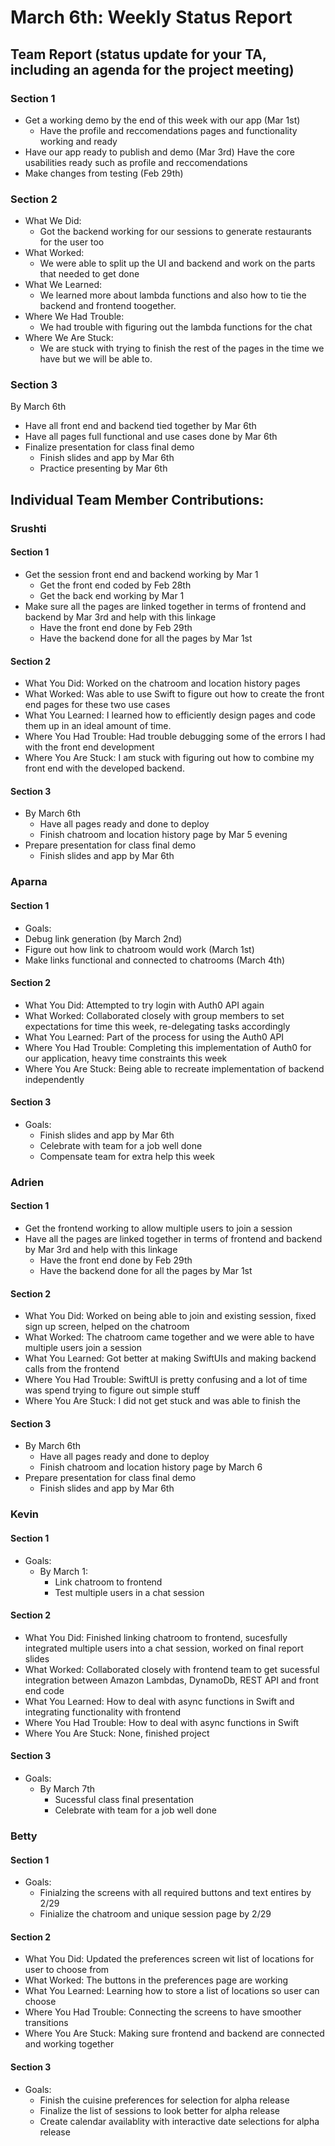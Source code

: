 # March 6th: Weekly Status Report

## Team Report (status update for your TA, including an agenda for the project meeting)
### Section 1 
 - Get a working demo by the end of this week with our app (Mar 1st)
    - Have the profile and reccomendations pages and functionality working and ready
  - Have our app ready to publish and demo (Mar 3rd)
     Have the core usabilities ready such as profile and reccomendations 
  - Make changes from testing (Feb 29th)
    
### Section 2
- What We Did: 
  - Got the backend working for our sessions to generate restaurants for the user too
- What Worked:
  - We were able to split up the UI and backend and work on the parts that needed to get done
- What We Learned:
  - We learned more about lambda functions and also how to tie the backend and frontend toogether. 
- Where We Had Trouble:
  -  We had trouble with figuring out the lambda functions for the chat
- Where We Are Stuck:
  - We are stuck with trying to finish the rest of the pages in the time we have but we will be able to.
### Section 3
 By March 6th
   - Have all front end and backend tied together by Mar 6th
   - Have all pages full functional and use cases done by Mar 6th
- Finalize presentation for class final demo
   - Finish slides and app by Mar 6th
   - Practice presenting by Mar 6th

## Individual Team Member Contributions:

### Srushti
#### Section 1 
- Get the session front end and backend working by Mar 1
    - Get the front end coded by Feb 28th
    - Get the back end working by Mar 1
- Make sure all the pages are linked together in terms of frontend and backend by Mar 3rd and help with this linkage
    -  Have the front end done by Feb 29th
    -  Have the backend done for all the pages by Mar 1st
#### Section 2
- What You Did: Worked on the chatroom and location history pages
- What Worked: Was able to use Swift to figure out how to create the front end pages for these two use cases
- What You Learned: I learned how to efficiently design pages and code them up in an ideal amount of time.
- Where You Had Trouble: Had trouble debugging some of the errors I had with the front end development 
- Where You Are Stuck: I am stuck with figuring out how to combine my front end with the developed backend.
#### Section 3
- By March 6th
   - Have all pages ready and done to deploy
   - Finish chatroom and location history page by Mar 5 evening
- Prepare presentation for class final demo
   - Finish slides and app by Mar 6th



### Aparna
#### Section 1 
- Goals:
 - Debug link generation (by March 2nd)
 - Figure out how link to chatroom would work (March 1st)
 - Make links functional and connected to chatrooms (March 4th)
#### Section 2
- What You Did: Attempted to try login with Auth0 API again
- What Worked: Collaborated closely with group members to set expectations for time this week, re-delegating tasks accordingly
- What You Learned: Part of the process for using the Auth0 API
- Where You Had Trouble: Completing this implementation of Auth0 for our application, heavy time constraints this week
- Where You Are Stuck: Being able to recreate implementation of backend independently
#### Section 3
- Goals:
  - Finish slides and app by Mar 6th
  - Celebrate with team for a job well done
  - Compensate team for extra help this week

  
### Adrien
#### Section 1 
- Get the frontend working to allow multiple users to join a session
- Have all the pages are linked together in terms of frontend and backend by Mar 3rd and help with this linkage
    -  Have the front end done by Feb 29th
    -  Have the backend done for all the pages by Mar 1st
#### Section 2
- What You Did: Worked on being able to join and existing session, fixed sign up screen, helped on the chatroom
- What Worked: The chatroom came together and we were able to have multiple users join a session
- What You Learned: Got better at making SwiftUIs and making backend calls from the frontend
- Where You Had Trouble: SwiftUI is pretty confusing and a lot of time was spend trying to figure out simple stuff
- Where You Are Stuck: I did not get stuck and was able to finish the 
#### Section 3
- By March 6th
   - Have all pages ready and done to deploy
   - Finish chatroom and location history page by March 6
- Prepare presentation for class final demo
   - Finish slides and app by Mar 6th

 
### Kevin
#### Section 1 
- Goals:
  - By March 1:
    - Link chatroom to frontend
    - Test multiple users in a chat session
#### Section 2
- What You Did: Finished linking chatroom to frontend, sucesfully integrated multiple users into a chat session, worked on final report slides
- What Worked: Collaborated closely with frontend team to get sucessful integration between Amazon Lambdas, DynamoDb, REST API and front end code
- What You Learned: How to deal with async functions in Swift and integrating functionality with frontend
- Where You Had Trouble: How to deal with async functions in Swift
- Where You Are Stuck: None, finished project
#### Section 3
- Goals:
  - By March 7th
    - Sucessful class final presentation
    - Celebrate with team for a job well done
   
### Betty
#### Section 1 
- Goals:
  - Finialzing the screens with all required buttons and text entires by 2/29
  - Finialize the chatroom and unique session page by 2/29
   
#### Section 2
- What You Did: Updated the preferences screen wit list of locations for user to choose from
- What Worked: The buttons in the preferences page are working
- What You Learned: Learning how to store a list of locations so user can choose
- Where You Had Trouble: Connecting the screens to have smoother transitions
- Where You Are Stuck: Making sure frontend and backend are connected and working together

#### Section 3
- Goals:
  - Finish the cuisine preferences for selection for alpha release
  - Finalize the list of sessions to look better for alpha release
  - Create calendar availablity with interactive date selections for alpha release
